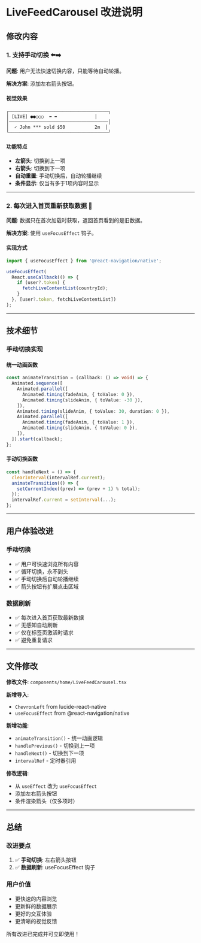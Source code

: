 # LiveFeedCarousel 改进说明

## 修改内容

### 1. 支持手动切换 ⬅️➡️

**问题**: 用户无法快速切换内容，只能等待自动轮播。

**解决方案**: 添加左右箭头按钮。

#### 视觉效果
```
┌─────────────────────────────────────┐
│ [LIVE] ●●○○○  ⬅️ ➡️              │
│─────────────────────────────────────│
│  ✓ John *** sold $50           2m  │
└─────────────────────────────────────┘
```

#### 功能特点
- **左箭头**: 切换到上一项
- **右箭头**: 切换到下一项
- **自动重置**: 手动切换后，自动轮播继续
- **条件显示**: 仅当有多于1项内容时显示

---

### 2. 每次进入首页重新获取数据 🔄

**问题**: 数据只在首次加载时获取，返回首页看到的是旧数据。

**解决方案**: 使用 `useFocusEffect` 钩子。

#### 实现方式
```typescript
import { useFocusEffect } from '@react-navigation/native';

useFocusEffect(
  React.useCallback(() => {
    if (user?.token) {
      fetchLiveContentList(countryId);
    }
  }, [user?.token, fetchLiveContentList])
);
```

---

## 技术细节

### 手动切换实现

#### 统一动画函数
```typescript
const animateTransition = (callback: () => void) => {
  Animated.sequence([
    Animated.parallel([
      Animated.timing(fadeAnim, { toValue: 0 }),
      Animated.timing(slideAnim, { toValue: -30 }),
    ]),
    Animated.timing(slideAnim, { toValue: 30, duration: 0 }),
    Animated.parallel([
      Animated.timing(fadeAnim, { toValue: 1 }),
      Animated.timing(slideAnim, { toValue: 0 }),
    ]),
  ]).start(callback);
};
```

#### 手动切换函数
```typescript
const handleNext = () => {
  clearInterval(intervalRef.current);
  animateTransition(() => {
    setCurrentIndex((prev) => (prev + 1) % total);
  });
  intervalRef.current = setInterval(...);
};
```

---

## 用户体验改进

### 手动切换
- ✅ 用户可快速浏览所有内容
- ✅ 循环切换，永不到头
- ✅ 手动切换后自动轮播继续
- ✅ 箭头按钮有扩展点击区域

### 数据刷新
- ✅ 每次进入首页获取最新数据
- ✅ 无感知自动刷新
- ✅ 仅在标签页激活时请求
- ✅ 避免重复请求

---

## 文件修改

**修改文件**: `components/home/LiveFeedCarousel.tsx`

**新增导入**:
- `ChevronLeft` from lucide-react-native
- `useFocusEffect` from @react-navigation/native

**新增功能**:
- `animateTransition()` - 统一动画逻辑
- `handlePrevious()` - 切换到上一项
- `handleNext()` - 切换到下一项
- `intervalRef` - 定时器引用

**修改逻辑**:
- 从 `useEffect` 改为 `useFocusEffect`
- 添加左右箭头按钮
- 条件渲染箭头（仅多项时）

---

## 总结

### 改进要点
1. ✅ **手动切换**: 左右箭头按钮
2. ✅ **数据刷新**: useFocusEffect 钩子

### 用户价值
- 更快速的内容浏览
- 更新鲜的数据展示
- 更好的交互体验
- 更清晰的视觉反馈

所有改进已完成并可立即使用！
